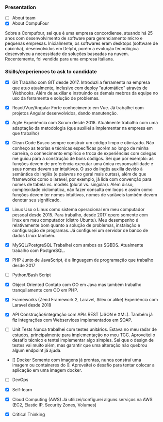 ### Presentation
- [ ] About team
- [x] About CompuFour

Sobre a Compufour, sei que é uma empresa concordiense, atuando há 25 anos com desenvolvimento de software para gerenciamento micro e pequenas empresas. Inicialmente, os softwares eram desktops (software de caixinha), desenvolvidos em Delphi, porém a evolução tecnológica desenvolveu a necessidade de soluções baseadas na nuvem. Recentemente, foi vendida para uma empresa Italiana. 

### Skills/experiences to ask to candidate

- [x] Git
Trabalho com GIT desde 2017. Introduzi a ferramenta na empresa que atuo atualmente, inclusive com deploy "automático" através de Webhooks. Além de auxiliar e instruindo os demais mebros da equipe no uso da ferramenta e solução de problemas.

- [x] React/Vue/Angular
Forte conhecimento em Vue. Já trabalhei com projetos Angular desenvolvidos, dando manutenção.

- [X] Agile
Experiência com Scrum desde 2018. Atualmente trabalho com uma adaptação da metodologia (que auxiliei a implementar na empresa em que trabalho)

- [X] Clean Code
Busco sempre construir um código limpo e otimizado. Não conheço as teorias e técnicas específicas porém ao longo de minha carreira,  o conhecimento empírico e troca de experiências com colegas me guiou para a construção de bons códigos. Sei que por exemplo: as funções devem de preferẽncia executar uma única responsabilidade e seus nomes devem ser intuitivos. O uso do ingês auxilia devido à semântica do inglês (e palavras no geral mais curtas), além de que frameworks como o laravel, por exemplo, já lida com convenção para nomes de tabela vs. models (plural vs. singular). Além disso, complexidade ciclomática, não fazer consulta em loops e assim como funções devem ter nomes intuitivos, nomes de variáveis também devem denotar seu significado.

- [X] Linux
Uso o Linux como sistema operacional em meu computador pessoal desde 2015. Para trabalho, desde 2017 opero somente com linux em meu computador (distro Ubuntu). Meu desempenho é relativamente bom quanto a solução de problemas, instalação e configuração de programas. Já configurei um servidor de banco de dados Linux também.

- [X] MySQL/PostgreSQL
Trabalhei com ambos os SGBDS. Atualmente trabalho com PostgreSQL.

- [X] PHP
Junto de JavaScript, é a linguagem de programação que trabalho desde 2017

- [ ] Python/Bash Script

- [X] Object Oriented
Contato com OO em Java mas também trabalho tranquilamente com OO em PHP.

- [X] Frameworks (Zend Framework 2, Laravel, Silex or alike)
Experiência com Laravel desde 2018

- [X] API
Construção/integração com APIs REST (JSON e XML). Também já fiz integrações com Webservices implementados em SOAP.

- [ ] Unit Tests
Nunca trabalhei com testes unitários. Estava no meu radar de estudos, principalmente para implementação no meu TCC. Aproveitei o desafio técnico e tentei implementar algo simples. Sei que o design de testes vai muito além, mas garantir que uma alteração não quebrou algum endpoint já ajuda.

- [] Docker
Somente com imagens já prontas, nunca construí uma imagem ou containeres do 0. Aproveitei o desafio para tentar colocar a aplicação em uma imagem docker.

- [ ] DevOps
- [X] Self-learn
- [X] Cloud Computing (AWS)
Já utilizei/configurei alguns serviços na AWS (EC2, Elastic IP, Security Zones, Volumes)

- [X] Critical Thinking

